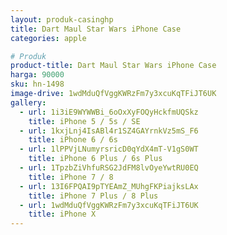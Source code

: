 ```yaml
---
layout: produk-casinghp
title: Dart Maul Star Wars iPhone Case
categories: apple

# Produk
product-title: Dart Maul Star Wars iPhone Case
harga: 90000
sku: hn-1498
image-drive: 1wdMduQfVggKWRzFm7y3xcuKqTFiJT6UK
gallery:
  - url: 1i3iE9WYWWBi_6oOxXyFOQyHckfmUQSkz
    title: iPhone 5 / 5s / SE
  - url: 1kxjLnj4IsABl4r1SZ4GAYrnkVz5mS_F6
    title: iPhone 6 / 6s
  - url: 1lPPVjLNumyrsricD0qYdX4mT-V1gS0WT
    title: iPhone 6 Plus / 6s Plus
  - url: 1TpzbZiVhfuRSG2JdFM8lvOyeYwtRU0EQ
    title: iPhone 7 / 8
  - url: 13I6FPQAI9pTYEAmZ_MUhgFKPiajksLAx
    title: iPhone 7 Plus / 8 Plus
  - url: 1wdMduQfVggKWRzFm7y3xcuKqTFiJT6UK
    title: iPhone X
---
```

